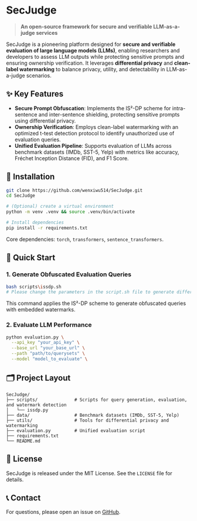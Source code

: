 # SecJudge

> **An open-source framework for secure and verifiable LLM-as-a-judge services**

SecJudge is a pioneering platform designed for **secure and verifiable evaluation of large language models (LLMs)**, enabling researchers and developers to assess LLM outputs while protecting sensitive prompts and ensuring ownership verification. It leverages **differential privacy** and **clean-label watermarking** to balance privacy, utility, and detectability in LLM-as-a-judge scenarios.

## ✨ Key Features

- **Secure Prompt Obfuscation**: Implements the IS²-DP scheme for intra-sentence and inter-sentence shielding, protecting sensitive prompts using differential privacy.
- **Ownership Verification**: Employs clean-label watermarking with an optimized t-test detection protocol to identify unauthorized use of evaluation queries.
- **Unified Evaluation Pipeline**: Supports evaluation of LLMs across benchmark datasets (IMDb, SST-5, Yelp) with metrics like accuracy, Fréchet Inception Distance (FID), and F1 Score.

## 💾 Installation

```bash
git clone https://github.com/wenxiwu514/SecJudge.git
cd SecJudge

# (Optional) create a virtual environment
python -m venv .venv && source .venv/bin/activate

# Install dependencies
pip install -r requirements.txt
```

Core dependencies: `torch`, `transformers`, `sentence_transformers`.

## 🚀 Quick Start

### 1. Generate Obfuscated Evaluation Queries

```bash
bash scripts\issdp.sh
# Please change the parameters in the script.sh file to generate different queries
```

This command applies the IS²-DP scheme to generate obfuscated queries with embedded watermarks.


### 2. Evaluate LLM Performance

```bash
python evaluation.py \
  --api_key "your_api_key" \
  --base_url "your_base_url" \
  --path "path/to/querysets" \
  --model "model_to_evaluate" \
```



## 🗂️ Project Layout

```
SecJudge/
├── scripts/              # Scripts for query generation, evaluation, and watermark detection
│   └── issdp.py
├── data/                 # Benchmark datasets (IMDb, SST-5, Yelp)
├── utils/                # Tools for differential privacy and watermarking
├── evaluation.py         # Unified evaluation script
├── requirements.txt
└── README.md
```



## 📜 License

SecJudge is released under the MIT License. See the `LICENSE` file for details.

## 📞 Contact

For questions, please open an issue on [GitHub](https://github.com/wenxiwu514/Secjudge/issues).
